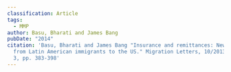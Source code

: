 ```yaml
---
classification: Article
tags:
  - MMP
author: Basu, Bharati and James Bang
pubDate: "2014"
citation: 'Basu, Bharati and James Bang	"Insurance and remittances: New evidence
  from Latin American immigrants to the US." Migration Letters, 10/2013, Issue
  3, pp. 383-398'
---
```

